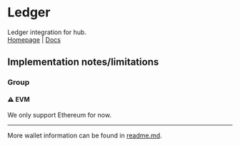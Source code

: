 # Ledger

Ledger integration for hub.  
[Homepage](https://www.ledger.com/) | [Docs](https://developers.ledger.com/)

## Implementation notes/limitations

### Group

#### ⚠️ EVM

We only support Ethereum for now.

---

More wallet information can be found in [readme.md](../readme.md).
